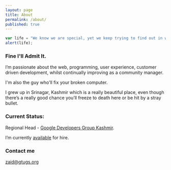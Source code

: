 ```yaml
---
layout: page
title: About
permalink: /about/
published: true
---
```


```javascript
var life = "We know we are special, yet we keep trying to find out in what way: not this way, not that way, then what way.";
alert(life);
```

### Fine I'll Admit It.

I’m passionate about the web, programming, user experience, customer driven development, whilst continually improving as a community manager.

I'm also the guy who'll fix your broken computer. 

I grew up in Srinagar, Kashmir  which is a really beautiful place, even though there’s a really good chance you’ll freeze to death here or be hit by a stray bullet.



### Current Status:

Regional Head - [Google Developers Group Kashmir](http://www.gdgkashmir.com). 

I’m currently [available](mailto:zaid@gtugs.org) for hire.

### Contact me

[zaid@gtugs.org](mailto:zaid@gtugs.org)

